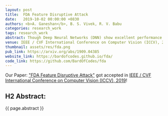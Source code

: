 ```yaml
---
layout: post
title:  FDA Feature Disruptive Attack
date:   2019-10-02 00:00:00 +0830
authors: <b>A. Ganeshan</b>, B. S. Vivek, R. V. Babu
categories: research_work
tags: research_work
abstract: Though Deep Neural Networks (DNN) show excellent performance across various computer vision tasks, several works show their vulnerability to adversarial samples, i.e., image samples with imperceptible noise engineered to manipulate the network's prediction. Adversarial sample generation methods range from simple to complex optimization techniques. Majority of these methods generate adversaries through optimization objectives that are tied to the pre-softmax or softmax output of the network. In this work we, (i) show the drawbacks of such attacks, (ii) propose two new evaluation metrics, Old Label New Rank (OLNR) and New Label Old Rank (NLOR) in order to quantify the extent of damage made by an attack, and (iii) propose a new adversarial attack FDA Feature Disruptive Attack, to address the drawbacks of existing attacks. FDA works by generating image perturbation that disrupt features at each layer of the network and causes deep-features to be highly corrupt. This allows FDA adversaries to severely reduce the performance of deep networks. We experimentally validate that FDA generates stronger adversaries than other state-of-the-art methods for image classification, even in the presence of various defense measures. More importantly, we show that FDA disrupts feature-representation based tasks even without access to the task-specific network or methodology.
venue: IEEE / CVF International Conference on Computer Vision (ICCV), 2019
thumbnail: assets/res/fda.png
pub_link: https://arxiv.org/abs/1909.04385
website_link: https://bardofcodes.github.io/fda/
code_link: https://github.com/BardOfCodes/fda
---
```


Our Paper: <a href= 'https://arxiv.org/abs/1909.04385'>"FDA Feature Disruptive Attack"</a> got accepted in <a href= "http://iccv2019.thecvf.com/">IEEE / CVF International Conference on Computer Vision (ICCV), 2019</a>!


## H2 Abstract:

{{ page.abstract }}